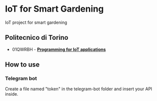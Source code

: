 # IoT for Smart Gardening
IoT project for smart gardening
## Politecnico di Torino
* 01QWRBH - [**Programming for IoT applications**](https://didattica.polito.it/pls/portal30/gap.pkg_guide.viewGap?p_cod_ins=01QWRBH&p_a_acc=2019)
## How to use
### Telegram bot
Create a file named "token" in the telegram-bot folder and insert your API inside.
